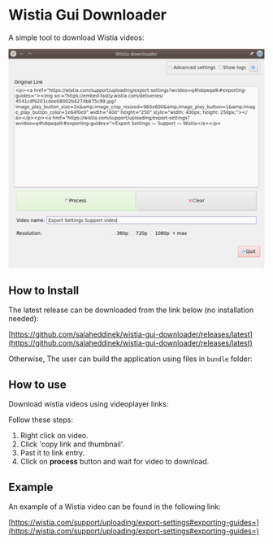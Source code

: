 # Wistia Gui Downloader

A simple tool to download Wistia videos:

![images/app_preview.png](images/app_preview.png)

## How to Install

The latest release can be downloaded from the link below (no installation needed):

[https://github.com/salaheddinek/wistia-gui-downloader/releases/latest](https://github.com/salaheddinek/wistia-gui-downloader/releases/latest)

Otherwise, The user can build the application using files in ```bundle``` folder:


## How to use

Download wistia videos using videoplayer links:

Follow these steps:

1. Right click on video.
2. Click 'copy link and thumbnail'.
3. Past it to link entry.
4. Click on **process** button and wait for video to download.

## Example

An example of a Wistia video can be found in the following link:

[https://wistia.com/support/uploading/export-settings#exporting-guides=](https://wistia.com/support/uploading/export-settings#exporting-guides=)

